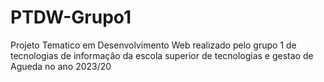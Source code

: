# PTDW-Grupo1
 Projeto Tematico em Desenvolvimento Web realizado pelo grupo 1 de tecnologias de informação da escola superior de tecnologias e gestao de Agueda no ano 2023/20
